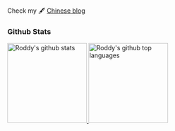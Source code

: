 Check my 🖋 [Chinese blog](https://zmcdbp.com/)

### Github Stats
<a href="https://github.com/appleboy">
  <img height="180em" src="https://github-readme-stats.vercel.app/api?username=lddsb&show_icons=true&theme=merko&count_private=true" alt="Roddy's github stats" />
  <img height="180em" src="https://github-readme-stats.vercel.app/api/top-langs/?username=lddsb&theme=merko&layout=compact" alt="Roddy's github top languages" />
</a>
<br/>
